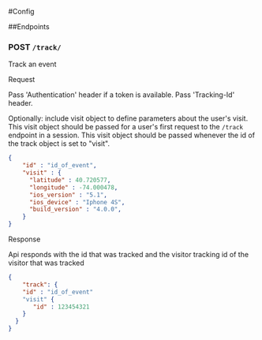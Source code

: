 #Config

##Endpoints

### POST `/track/`

Track an event 

Request

Pass 'Authentication' header if a token is available.  Pass 'Tracking-Id' header.  

Optionally: include visit object to define parameters about the user's visit.  This visit object should be passed for a user's first request to the ```/track``` endpoint in a session.  This visit object should be passed whenever the id of the track object is set to "visit".


```json
{
    "id" : "id_of_event",
    "visit" : {
      "latitude" : 40.720577,
      "longitude" : -74.000478,
      "ios_version" : "5.1",
      "ios_device" : "Iphone 4S",
      "build_version" : "4.0.0",
    } 
}
```


Response

Api responds with the id that was tracked and the visitor tracking id of the visitor that was tracked

```json
{
	"track": {
    "id" : "id_of_event"
    "visit" {
       "id" : 123454321 
    }
  }
}
```
